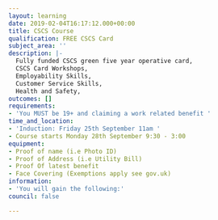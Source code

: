 ```yaml
---
layout: learning
date: 2019-02-04T16:17:12.000+00:00
title: CSCS Course
qualification: FREE CSCS Card
subject_area: ''
description: |-
  Fully funded CSCS green five year operative card,
  CSCS Card Workshops,
  Employability Skills,
  Customer Service Skills,
  Health and Safety,
outcomes: []
requirements:
- 'You MUST be 19+ and claiming a work related benefit '
time_and_location:
- 'Induction: Friday 25th September 11am '
- Course starts Monday 28th September 9:30 - 3:00
equipment:
- Proof of name (i.e Photo ID)
- Proof of Address (i.e Utility Bill)
- Proof Of latest benefit
- Face Covering (Exemptions apply see gov.uk)
information:
- 'You will gain the following:'
council: false

---
```

